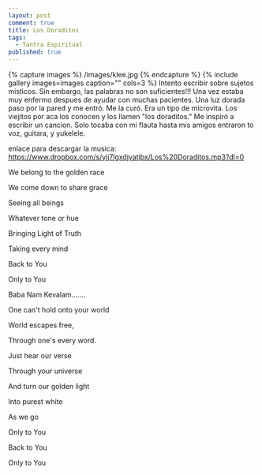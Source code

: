 ```yaml
---
layout: post
comment: true
title: Los Doraditos
tags: 
  - Tantra Espiritual
published: true
---
```





{% capture images %}
	/images/klee.jpg
{% endcapture %}
{% include gallery images=images caption="" cols=3 %}
Intento escribir sobre sujetos misticos. Sin embargo, las palabras no son suficientes!!! Una vez estaba muy enfermo despues de ayudar con muchas pacientes. Una luz dorada paso por la pared y me entró. Me la curó. Era un tipo de microvita. Los viejitos por aca los conocen y los llamen "los doraditos." Me inspiró a escribir un cancion. Solo tocaba con mi flauta hasta mis amigos entraron to voz, guitara, y yukelele.

enlace para descargar la musica:    
<a href="https://www.dropbox.com/s/yjj7lgxdjyatjbx/Los%20Doraditos.mp3?dl=0">https://www.dropbox.com/s/yjj7lgxdjyatjbx/Los%20Doraditos.mp3?dl=0</a>

We belong to the golden race

We come down to share grace

Seeing all beings

Whatever tone or hue

Bringing Light of Truth

Taking every mind

Back to You

Only to You

Baba Nam Kevalam.......

One can't hold onto your world

World escapes free,

Through one's every word.

Just hear our verse

Through your universe

And turn our golden light

Into purest white

As we go

Only to You

Back to You

Only to You
